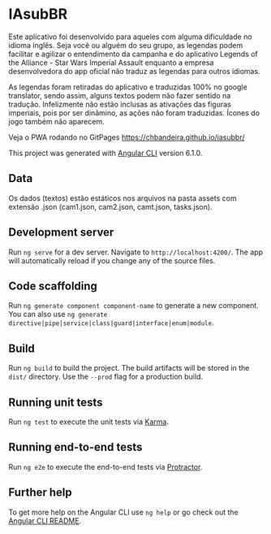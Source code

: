 # IAsubBR

Este aplicativo foi desenvolvido para aqueles com alguma dificuldade no idioma inglês. Seja você ou alguém do seu grupo, as legendas podem facilitar e agilizar o entendimento da campanha e do aplicativo Legends of the Alliance - Star Wars Imperial Assault enquanto a empresa desenvolvedora do app oficial não traduz as legendas para outros idiomas.

As legendas foram retiradas do aplicativo e traduzidas 100% no google translator, sendo assim, alguns textos podem não fazer sentido na tradução. Infelizmente não estão inclusas as ativações das figuras imperiais, pois por ser dinâmino, as ações não foram traduzidas. Ícones do jogo também não aparecem.

Veja o PWA rodando no GitPages https://chbandeira.github.io/iasubbr/

This project was generated with [Angular CLI](https://github.com/angular/angular-cli) version 6.1.0.

## Data

Os dados (textos) estão estáticos nos arquivos na pasta assets com extensão .json (cam1.json, cam2.json, camt.json, tasks.json).

## Development server

Run `ng serve` for a dev server. Navigate to `http://localhost:4200/`. The app will automatically reload if you change any of the source files.

## Code scaffolding

Run `ng generate component component-name` to generate a new component. You can also use `ng generate directive|pipe|service|class|guard|interface|enum|module`.

## Build

Run `ng build` to build the project. The build artifacts will be stored in the `dist/` directory. Use the `--prod` flag for a production build.

## Running unit tests

Run `ng test` to execute the unit tests via [Karma](https://karma-runner.github.io).

## Running end-to-end tests

Run `ng e2e` to execute the end-to-end tests via [Protractor](http://www.protractortest.org/).

## Further help

To get more help on the Angular CLI use `ng help` or go check out the [Angular CLI README](https://github.com/angular/angular-cli/blob/master/README.md).
